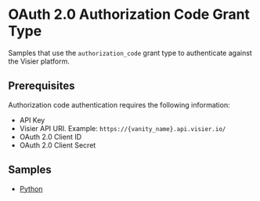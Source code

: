 # OAuth 2.0 Authorization Code Grant Type
Samples that use the `authorization_code` grant type to authenticate against the Visier platform.

## Prerequisites
Authorization code authentication requires the following information:
* API Key
* Visier API URI. Example: `https://{vanity_name}.api.visier.io/`
* OAuth 2.0 Client ID
* OAuth 2.0 Client Secret

## Samples
* [Python](python)
